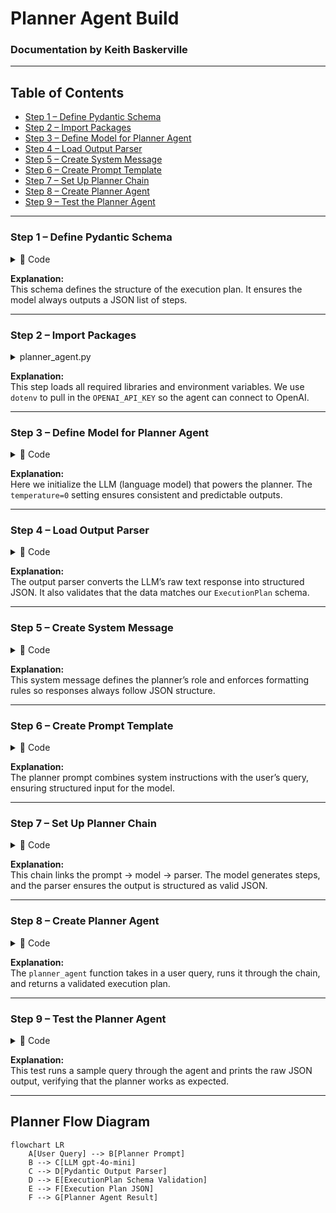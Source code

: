 # Planner Agent Build  
### Documentation by Keith Baskerville  

---
## Table of Contents  
- [Step 1 – Define Pydantic Schema](#step-1--define-pydantic-schema)  
- [Step 2 – Import Packages](#step-2--import-packages)  
- [Step 3 – Define Model for Planner Agent](#step-3--define-model-for-planner-agent)  
- [Step 4 – Load Output Parser](#step-4--load-output-parser)  
- [Step 5 – Create System Message](#step-5--create-system-message)  
- [Step 6 – Create Prompt Template](#step-6--create-prompt-template)  
- [Step 7 – Set Up Planner Chain](#step-7--set-up-planner-chain)  
- [Step 8 – Create Planner Agent](#step-8--create-planner-agent)  
- [Step 9 – Test the Planner Agent](#step-9--test-the-planner-agent)  

---

### Step 1 – Define Pydantic Schema  
<details>
<summary>📂 Code</summary>

```python
from pydantic import BaseModel, Field
from typing import List

# Defines schema for the Plan
class ExecutionPlan(BaseModel):
    plan: List[str] = Field(
        description="A list of steps to execute in order to answer a prompt"
    )
```

</details>

**Explanation:**  
This schema defines the structure of the execution plan. It ensures the model always outputs a JSON list of steps.  

---

### Step 2 – Import Packages  
<details>
<summary>planner_agent.py</summary>

```python
from langchain_core.prompts import ChatPromptTemplate
from langchain_core.output_parsers import PydanticOutputParser
from langchain_openai import ChatOpenAI
from app.models.schemas import ExecutionPlan
import os
from dotenv import load_dotenv

load_dotenv()
OPENAI_API_KEY = os.getenv("OPENAI_API_KEY")
```
</details>

**Explanation:**  
This step loads all required libraries and environment variables. We use `dotenv` to pull in the `OPENAI_API_KEY` so the agent can connect to OpenAI.  

---

### Step 3 – Define Model for Planner Agent  
<details>
<summary>📂 Code</summary>

```python
planner_llm = ChatOpenAI(model="gpt-4o-mini", temperature=0, openai_api_key=OPENAI_API_KEY)
```

</details>

**Explanation:**  
Here we initialize the LLM (language model) that powers the planner. The `temperature=0` setting ensures consistent and predictable outputs.  

---

### Step 4 – Load Output Parser  
<details>
<summary>📂 Code</summary>

```python
plan_parser = PydanticOutputParser(pydantic_object=ExecutionPlan)
```

</details>

**Explanation:**  
The output parser converts the LLM’s raw text response into structured JSON. It also validates that the data matches our `ExecutionPlan` schema.  

---

### Step 5 – Create System Message  
<details>
<summary>📂 Code</summary>

```python
system_message = f"""
You are a research planner. Break the user's query into a list of ordered steps.
Important guidelines:
- Keep concise
- Always return steps as JSON following these format instructions:
{{format_instructions}}
- Do not include any text outside of the JSON.
"""
```

</details>

**Explanation:**  
This system message defines the planner’s role and enforces formatting rules so responses always follow JSON structure.  

---

### Step 6 – Create Prompt Template  
<details>
<summary>📂 Code</summary>

```python
planner_prompt = ChatPromptTemplate.from_messages([
   ("system", system_message),
   ("human", "{query}")
])
```

</details>

**Explanation:**  
The planner prompt combines system instructions with the user’s query, ensuring structured input for the model.  

---

### Step 7 – Set Up Planner Chain  
<details>
<summary>📂 Code</summary>

```python
planner_chain = (
    planner_prompt.partial(format_instructions=plan_parser.get_format_instructions()) 
    | planner_llm 
    | plan_parser
)
```

</details>

**Explanation:**  
This chain links the prompt → model → parser. The model generates steps, and the parser ensures the output is structured as valid JSON.  

---

### Step 8 – Create Planner Agent  
<details>
<summary>📂 Code</summary>

```python
def planner_agent(query: str):
    result = planner_chain.invoke({"query": query})
    return result
```

</details>

**Explanation:**  
The `planner_agent` function takes in a user query, runs it through the chain, and returns a validated execution plan.  

---

### Step 9 – Test the Planner Agent  
<details>
<summary>📂 Code</summary>

```python
raw_output = (
    planner_prompt.partial(format_instructions=plan_parser.get_format_instructions()) 
    | planner_llm
).invoke(
    {"query": "What are the key differences between photosynthesis and cellular respiration?"}
)

print(raw_output.content)
```

</details>

**Explanation:**  
This test runs a sample query through the agent and prints the raw JSON output, verifying that the planner works as expected.  

---

## Planner Flow Diagram  

```mermaid
flowchart LR
    A[User Query] --> B[Planner Prompt] 
    B --> C[LLM gpt-4o-mini]
    C --> D[Pydantic Output Parser]
    D --> E[ExecutionPlan Schema Validation]
    E --> F[Execution Plan JSON]
    F --> G[Planner Agent Result]
```
